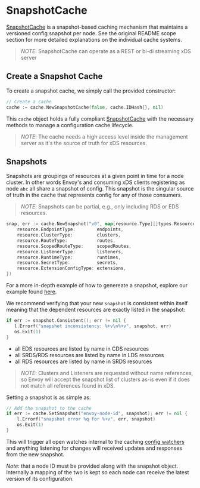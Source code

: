 # SnapshotCache

[SnapshotCache](https://github.com/envoyproxy/go-control-plane/blob/main/pkg/cache/v3/simple.go#L40) is a snapshot-based caching mechanism that maintains a versioned config snapshot per node. See the original README scope section for more detailed explanations on the individual cache systems.

> *NOTE*: SnapshotCache can operate as a REST or bi-di streaming xDS server

## Create a Snapshot Cache

To create a snapshot cache, we simply call the provided constructor:
```go
// Create a cache
cache := cache.NewSnapshotCache(false, cache.IDHash{}, nil)
```
This `cache` object holds a fully compliant [SnapshotCache](https://github.com/envoyproxy/go-control-plane/blob/main/pkg/cache/v3/simple.go#L40) with the necessary methods to manage a configuration cache lifecycle.

> *NOTE*: The cache needs a high access level inside the management server as it's the source of truth for xDS resources.

## Snapshots

Snapshots are groupings of resources at a given point in time for a node cluster. In other words Envoy's and consuming xDS clients registering as node `abc` all share a snapshot of config. This snapshot is the singular source of truth in the cache that represents config for any of those consumers.

> *NOTE*: Snapshots can be partial, e.g., only including RDS or EDS resources.

```go
snap, err := cache.NewSnapshot("v0", map[resource.Type][]types.Resource{
    resource.EndpointType:        endpoints,
    resource.ClusterType:         clusters,
    resource.RouteType:           routes,
    resource.ScopedRouteType:     scopedRoutes,
    resource.ListenerType:        listeners,
    resource.RuntimeType:         runtimes,
    resource.SecretType:          secrets,
    resource.ExtensionConfigType: extensions,
})
```

For a more in-depth example of how to genereate a snapshot, explore our example found [here](https://github.com/envoyproxy/go-control-plane/blob/main/internal/example/resource.go#L168).

We recommend verifying that your new `snapshot` is consistent within itself meaning that the dependent resources are exactly listed in the snapshot:

```go
if err := snapshot.Consistent(); err != nil {
   l.Errorf("snapshot inconsistency: %+v\n%+v", snapshot, err)
   os.Exit(1)
}
```

- all EDS resources are listed by name in CDS resources
- all SRDS/RDS resources are listed by name in LDS resources
- all RDS resources are listed by name in SRDS resources

> *NOTE*: Clusters and Listeners are requested without name references, so Envoy will accept the snapshot list of clusters as-is even if it does not match all references found in xDS.

Setting a snapshot is as simple as:
```go
// Add the snapshot to the cache
if err := cache.SetSnapshot("envoy-node-id", snapshot); err != nil {
    l.Errorf("snapshot error %q for %+v", err, snapshot)
    os.Exit(1)
}
```

This will trigger all open watches internal to the caching [config watchers](https://github.com/envoyproxy/go-control-plane/blob/main/pkg/cache/v3/cache.go#L45) and anything listening for changes will received updates and responses from the new snapshot.

*Note*: that a node ID must be provided along with the snapshot object. Internally a mapping of the two is kept so each node can receive the latest version of its configuration.
